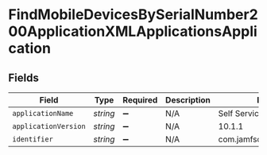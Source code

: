 # FindMobileDevicesBySerialNumber200ApplicationXMLApplicationsApplication


## Fields

| Field                        | Type                         | Required                     | Description                  | Example                      |
| ---------------------------- | ---------------------------- | ---------------------------- | ---------------------------- | ---------------------------- |
| `applicationName`            | *string*                     | :heavy_minus_sign:           | N/A                          | Self Service Mobile          |
| `applicationVersion`         | *string*                     | :heavy_minus_sign:           | N/A                          | 10.1.1                       |
| `identifier`                 | *string*                     | :heavy_minus_sign:           | N/A                          | com.jamfsoftware.selfservice |